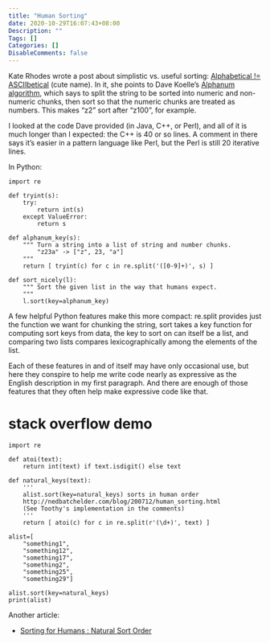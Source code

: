 ```yaml
---
title: "Human Sorting"
date: 2020-10-29T16:07:43+08:00
Description: ""
Tags: []
Categories: []
DisableComments: false
---
```


Kate Rhodes wrote a post about simplistic vs. useful sorting: [Alphabetical != ASCIIbetical](http://weblog.masukomi.org/2007/12/10/alphabetical-asciibetical) (cute name). In it, she points to Dave Koelle’s [Alphanum algorithm](http://www.davekoelle.com/alphanum.html), which says to split the string to be sorted into numeric and non-numeric chunks, then sort so that the numeric chunks are treated as numbers. This makes “z2” sort after “z100”, for example.

I looked at the code Dave provided (in Java, C++, or Perl), and all of it is much longer than I expected: the C++ is 40 or so lines. A comment in there says it’s easier in a pattern language like Perl, but the Perl is still 20 iterative lines.

In Python:

```
import re

def tryint(s):
    try:
        return int(s)
    except ValueError:
        return s
    
def alphanum_key(s):
    """ Turn a string into a list of string and number chunks.
        "z23a" -> ["z", 23, "a"]
    """
    return [ tryint(c) for c in re.split('([0-9]+)', s) ]

def sort_nicely(l):
    """ Sort the given list in the way that humans expect.
    """
    l.sort(key=alphanum_key)
```

A few helpful Python features make this more compact: re.split provides just the function we want for chunking the string, sort takes a key function for computing sort keys from data, the key to sort on can itself be a list, and comparing two lists compares lexicographically among the elements of the list.

Each of these features in and of itself may have only occasional use, but here they conspire to help me write code nearly as expressive as the English description in my first paragraph. And there are enough of those features that they often help make expressive code like that.

# stack overflow demo
```
import re

def atoi(text):
    return int(text) if text.isdigit() else text

def natural_keys(text):
    '''
    alist.sort(key=natural_keys) sorts in human order
    http://nedbatchelder.com/blog/200712/human_sorting.html
    (See Toothy's implementation in the comments)
    '''
    return [ atoi(c) for c in re.split(r'(\d+)', text) ]

alist=[
    "something1",
    "something12",
    "something17",
    "something2",
    "something25",
    "something29"]

alist.sort(key=natural_keys)
print(alist)
```

Another article:
* [Sorting for Humans : Natural Sort Order](https://blog.codinghorror.com/sorting-for-humans-natural-sort-order/)